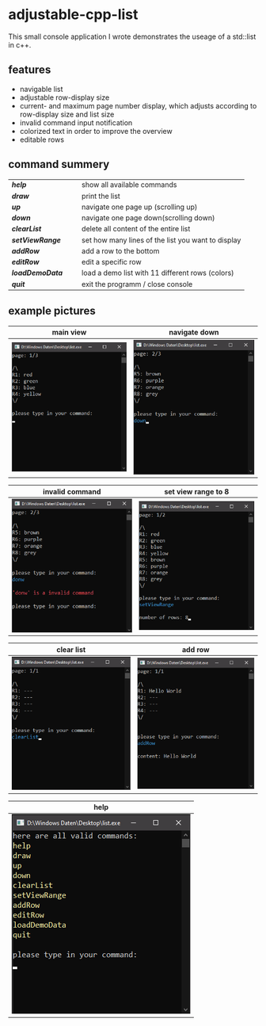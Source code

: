 # adjustable-cpp-list

This small console application I wrote demonstrates the useage of a std::list in c++.

## features
 - navigable list
 - adjustable row-display size
 - current- and maximum page number display, which adjusts according to row-display size and list size
 - invalid command input notification 
 - colorized text in order to improve the overview
 - editable rows
 
## command summery
|  |  |
|--|--|
| ***help*** ‎ ‎ ‎ ‎ ‎ ‎ ‎ ‎ ‎ ‎ ‎ ‎ ‎ ‎ ‎ ‎ ‎ ‎ ‎ ‎ ‎ ‎ ‎ ‎ ‎ ‎  | show all available commands |
| ***draw***| print the list |
| ***up***| navigate one page up (scrolling up) |
| ***down***| navigate one page down(scrolling down) |
| ***clearList***| delete all content of the entire list  |
| ***setViewRange***| set how many lines of the list you want to display |
| ***addRow***| add a row to the bottom |
| ***editRow***| edit a specific row |
| ***loadDemoData***| load a demo list with 11 different rows (colors)|
| ***quit***| exit the programm / close console |

## example pictures

| main view | navigate down|
|--|--|
| ![main view](images/main_view.png) | ![down](images/second_page.png) |

| invalid command | set view range to 8 |
|--|--|
| ![invalid comand](images/invalid_command.png) | ![set view range](images/set_view_range.png) |

| clear list | add row |
|--|--|
| ![clear list](images/clear_list.png) | ![clear list](images/add_row.png) |

| help |
|--|
| ![all commands](images/all_commands.png) |  


